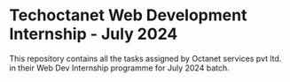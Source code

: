 # Techoctanet Web Development Internship - July 2024 
This repository contains all the tasks assigned by Octanet services pvt ltd. in their Web Dev Internship programme for July 2024 batch.
